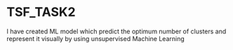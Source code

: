 # TSF_TASK2
I have created ML model which predict the optimum number of clusters and represent it visually by using unsupervised  Machine Learning

